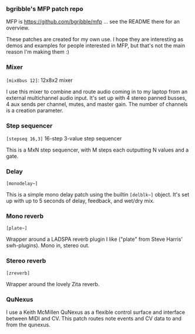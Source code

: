 ### bgribble's MFP patch repo

MFP is https://github.com/bgribble/mfp ... see the README there
for an overview. 

These patches are created for my own use.  I hope they are
interesting as demos and examples for people interested in MFP,
but that's not the main reason I'm making them :) 

### Mixer 

`[mix8bus 12]`: 12x8x2 mixer

I use this mixer to combine and route audio coming in to my
laptop from an external multichannel audio input.   It's set up
with 4 stereo panned busses, 4 aux sends per channel, mutes, and
master gain.  The number of channels is a creation parameter. 

### Step sequencer 

`[stepseq 16,3]` 16-step 3-value step sequencer 

This is a MxN step sequencer, with M steps each outputting N
values and a gate.  

### Delay 

`[monodelay~]` 

This is a simple mono delay patch using the builtin `[delblk~]` object. 
It's set up with up to 5 seconds of delay, feedback, and wet/dry mix. 

### Mono reverb 

`[plate~]`

Wrapper around a LADSPA reverb plugin I like ("plate" from Steve Harris' 
swh-plugins).  Mono in, stereo out. 

### Stereo reverb 

`[zreverb]` 

Wrapper around the lovely Zita reverb.

### QuNexus

I use a Keith McMillen QuNexus as a flexible control surface and
interface between MIDI and CV.  This patch routes note events and 
CV data to and from the qunexus.


